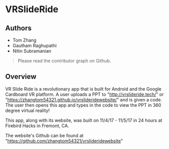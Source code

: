  # VRSlideRide
 
 ## Authors
  - Tom Zhang
  - Gautham Raghupathi
  - Nitin Subramanian
 
 > Please read the contributor graph on Github.
 
 ## Overview
 VR Slide Ride is a revolutionary app that is built for Android and the Google Cardboard VR platform. A user uploads a PPT to "http://vrslideride.tech/" or "https://zhangtom54321.github.io/vrslideridewebsite/" and is given a code. The user then opens this app and types in the code to view the PPT in 360 degree virtual reality!
  
This app, along with its website, was built on 11/4/17 - 11/5/17 in 24 hours at Firebird Hacks in Fremont, CA.

The website's Github can be found at "https://github.com/zhangtom54321/vrslideridewebsite"
